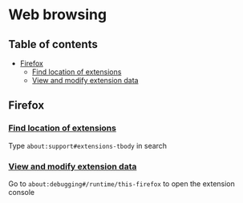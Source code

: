 # Web browsing <!-- omit in toc -->

## Table of contents <!-- omit in toc -->

- [Firefox](#firefox)
  - [Find location of extensions](#find-location-of-extensions)
  - [View and modify extension data](#view-and-modify-extension-data)

## Firefox

### [Find location of extensions](https://stackoverflow.com/a/6579979/4573584)

Type `about:support#extensions-tbody` in search

### [View and modify extension data](https://github.com/mozilla/multi-account-containers/issues/1661#issuecomment-591506621)

Go to `about:debugging#/runtime/this-firefox` to open the extension console
